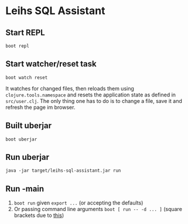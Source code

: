 # Leihs SQL Assistant

## Start REPL

`boot repl`

## Start watcher/reset task

`boot watch reset`

It watches for changed files, then reloads them using `clojure.tools.namespace` and resets the application state as defined in `src/user.clj`. The only thing one has to do is to change a file, save it and refresh the page im browser.

## Built uberjar

`boot uberjar`

## Run uberjar

`java -jar target/leihs-sql-assistant.jar run`

## Run -main

1. `boot run` given `export ...` (or accepting the defaults)
2. Or passing command line arguments `boot [ run -- -d ... ]` (square brackets due to [this](https://github.com/boot-clj/boot/wiki/Task-Options-DSL#positional-parameters))
